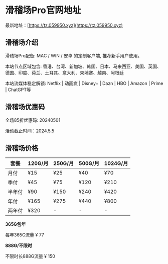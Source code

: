 # 滑稽场Pro官网地址

最新地址：[https://tz.059950.xyz](https://tz.059950.xyz)

## 滑稽场介绍

滑稽场Pro配备: MAC / WIN / 安卓 的定制客户端, 推荐新手用户使用。

本站节点区域包含: 香港、台湾、新加坡、韩国、日本、马来西亚、美国、英国、德国、印度、荷兰、土耳其、意大利、柬埔寨、越南、阿根廷

本站流媒体稳定解锁: Netflix | 动画疯 | Disney+ | Dazn | HBO | Amazon | Prime | ChatGPT等

## 滑稽场优惠码

全场85折优惠码: 20240501

活动截止时间：2024.5.5

## 滑稽场价格

|套餐|120G/月|250G/月|500G/月|1024G/月|
|----|----|----|----|----|
|月付|¥15|¥25|¥40|¥70|
|季付|¥45|¥75|¥120|¥210|
|半年付|¥90|¥150|¥240|¥420|
|年付|¥165|¥275|¥440|¥800|
|两年付|¥320|-|-|-|

**365G包年**

每年365G流量 ¥ 77

**888G/不限时**

不限时长888G流量 ¥ 150
